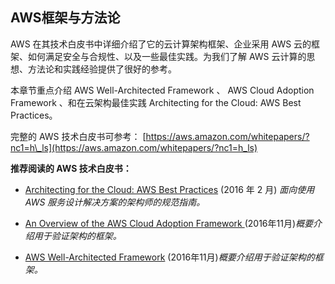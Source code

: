 ## AWS框架与方法论

AWS 在其技术白皮书中详细介绍了它的云计算架构框架、企业采用 AWS 云的框架、如何满足安全与合规性、以及一些最佳实践。为我们了解 AWS 云计算的思想、方法论和实践经验提供了很好的参考。

本章节重点介绍 AWS Well-Architected Framework 、 AWS Cloud Adoption Framework 、和在云架构最佳实践 Architecting for the Cloud: AWS Best Practices。

完整的 AWS 技术白皮书可参考： [https://aws.amazon.com/whitepapers/?nc1=h\_ls](https://aws.amazon.com/whitepapers/?nc1=h_ls)

**推荐阅读的 AWS 技术白皮书：**

* [Architecting for the Cloud: AWS Best Practices](https://d0.awsstatic.com/whitepapers/AWS_Cloud_Best_Practices.pdf) \(2016 年 2 月\) _面向使用 AWS 服务设计解决方案的架构师的规范指南。_

* [An Overview of the AWS Cloud Adoption Framework ](https://d0.awsstatic.com/whitepapers/architecture/AWS_Well-Architected_Framework.pdf) (2016年11月)_概要介绍用于验证架构的框架。_

* [AWS Well-Architected Framework](https://d0.awsstatic.com/whitepapers/architecture/AWS_Well-Architected_Framework.pdf) (2016年11月)_概要介绍用于验证架构的框架。_




 





